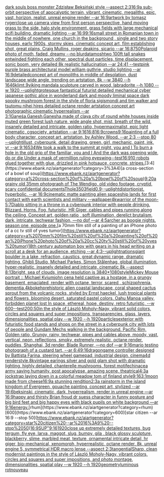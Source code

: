 [dark souls boss monster Zdzisław Beksiński style --aspect 2:3](https://www.ebank.nz/aiartgenerator?category=dark%20souls%20boss%20monster%20Zdzis%C5%82aw%20Beksi%C5%84ski%20style%20--aspect%202%3A3)[16:9](https://www.ebank.nz/aiartgenerator?category=16%3A9)[](https://www.ebank.nz/aiartgenerator?category=)[a sub-orbit perspective of apocalyptic terrain, vibrant, cinematic, megaliths, epic, vast, horizon, realist, unreal engine render --ar 16:9](https://www.ebank.nz/aiartgenerator?category=a%20sub-orbit%20perspective%20of%20apocalyptic%20terrain%2C%20vibrant%2C%20cinematic%2C%20megaliths%2C%20epic%2C%20vast%2C%20horizon%2C%20realist%2C%20unreal%20engine%20render%20--ar%2016%3A9)[artwork by tomasz ryger](https://www.ebank.nz/aiartgenerator?category=artwork%20by%20tomasz%20ryger)[close up camera view from first person perspective, hand moving grass to the side, halo style environment, grass fields with large mechanical scifi building, dramatic lighting --ar 16:9](https://www.ebank.nz/aiartgenerator?category=close%20up%20camera%20view%20from%20first%20person%20perspective%2C%20hand%20moving%20grass%20to%20the%20side%2C%20halo%20style%20environment%2C%20grass%20fields%20with%20large%20mechanical%20scifi%20building%2C%20dramatic%20lighting%20--ar%2016%3A9)[9:16](https://www.ebank.nz/aiartgenerator?category=9%3A16)[small street in Romanian town in the middle of nowhere, one church in the background , single and two story houses, early 1900s, stormy skies, cinematic concept art, film establishing shot, great plains, Craig Mullins, roger deakins, sicario --ar 16:8](https://www.ebank.nz/aiartgenerator?category=small%20street%20in%20Romanian%20town%20in%20the%20middle%20of%20nowhere%2C%20one%20church%20in%20the%20background%20%2C%20single%20and%20two%20story%20houses%2C%20early%201900s%2C%20stormy%20skies%2C%20cinematic%20concept%20art%2C%20film%20establishing%20shot%2C%20great%20plains%2C%20Craig%20Mullins%2C%20roger%20deakins%2C%20sicario%20--ar%2016%3A8)[750](https://www.ebank.nz/aiartgenerator?category=750)[Polaroid photo of moth, faded, dreamy --no blur](https://www.ebank.nz/aiartgenerator?category=Polaroid%20photo%20of%20moth%2C%20faded%2C%20dreamy%20--no%20blur)[datamosh](https://www.ebank.nz/aiartgenerator?category=datamosh)[two 100ft tall snakes entwinded fighting each other, spectral dust particles, time displacement, sonic boom, very detailed 8k realistic hallucination --ar 24:41 --test](https://www.ebank.nz/aiartgenerator?category=two%20100ft%20tall%20snakes%20entwinded%20fighting%20each%20other%2C%20spectral%20dust%20particles%2C%20time%20displacement%2C%20sonic%20boom%2C%20very%20detailed%208k%20realistic%20hallucination%20--ar%2024%3A41%20--test)[pink purple brass architectural model william guthrie, studio lighting --ar 16:9](https://www.ebank.nz/aiartgenerator?category=pink%20purple%20brass%20architectural%20model%20william%20guthrie%2C%20studio%20lighting%20--ar%2016%3A9)[detailed](https://www.ebank.nz/aiartgenerator?category=detailed)[concept art of monoliths in middle of desolation, dust landscape wide angle, trending on artstation, 8k --w 3840 --h 1646](https://www.ebank.nz/aiartgenerator?category=concept%20art%20of%20monoliths%20in%20middle%20of%20desolation%2C%20dust%20landscape%20wide%20angle%2C%20trending%20on%20artstation%2C%208k%20--w%203840%20--h%201646)[klimt](https://www.ebank.nz/aiartgenerator?category=klimt)[.9](https://www.ebank.nz/aiartgenerator?category=.9)[viking mandala sculpture carved in wood, labradorite --h 1080 --w 1920 --uplight](https://www.ebank.nz/aiartgenerator?category=viking%20mandala%20sculpture%20carved%20in%20wood%2C%20labradorite%20--h%201080%20--w%201920%20--uplight)[grotesque fantastical futurist detailed mechanical cyber japanese gothic alice in wonderland dark and moody liminal space dark spooky mushroom forest in the style of floria sigismondi and tim walker and tsutomu nihei hires detailed octane render artstation concept art photographic cinematic hyperrealism --ar 3:1](https://www.ebank.nz/aiartgenerator?category=grotesque%20fantastical%20futurist%20detailed%20mechanical%20cyber%20japanese%20gothic%20alice%20in%20wonderland%20dark%20and%20moody%20liminal%20space%20dark%20spooky%20mushroom%20forest%20in%20the%20style%20of%20floria%20sigismondi%20and%20tim%20walker%20and%20tsutomu%20nihei%20hires%20detailed%20octane%20render%20artstation%20concept%20art%20photographic%20cinematic%20hyperrealism%20--ar%203%3A1)[Gaṇeśa,Ganesh,Ganesha,made of clay](https://www.ebank.nz/aiartgenerator?category=Ga%E1%B9%87e%C5%9Ba%2CGanesh%2CGanesha%2Cmade%20of%20clay)[a city of round white houses inside muted green forest lush nature, wide angle shot, mist, breath of the wild,  insanely detailed and intricate, golden ratio, hypermaximalist, epic light cinematic, cgsociety, artstation --ar 9:16](https://www.ebank.nz/aiartgenerator?category=a%20city%20of%20round%20white%20houses%20inside%20muted%20green%20forest%20lush%20nature%2C%20wide%20angle%20shot%2C%20mist%2C%20breath%20of%20the%20wild%2C%20%20insanely%20detailed%20and%20intricate%2C%20golden%20ratio%2C%20hypermaximalist%2C%20epic%20light%20cinematic%2C%20cgsociety%2C%20artstation%20--ar%209%3A16)[16:8](https://www.ebank.nz/aiartgenerator?category=16%3A8)[16:9](https://www.ebank.nz/aiartgenerator?category=16%3A9)[crowns](https://www.ebank.nz/aiartgenerator?category=crowns)[9:16](https://www.ebank.nz/aiartgenerator?category=9%3A16)[painting of a full body character, concept art, artstation, by Ashley Wood. --ar 2:3 --stop 80 --uplight](https://www.ebank.nz/aiartgenerator?category=painting%20of%20a%20full%20body%20character%2C%20concept%20art%2C%20artstation%2C%20by%20Ashley%20Wood.%20--ar%202%3A3%20--stop%2080%20--uplight)[illust, cyberpunk, detail drawing, green, girl, mechanic, paint, ink, vr --ar 9:16](https://www.ebank.nz/aiartgenerator?category=illust%2C%20cyberpunk%2C%20detail%20drawing%2C%20green%2C%20girl%2C%20mechanic%2C%20paint%2C%20ink%2C%20vr%20--ar%209%3A16)[534](https://www.ebank.nz/aiartgenerator?category=534)[We took a walk to the summit at night, you and I To burn a hole in the old grip of the familiar, you and I And the dark was opening wide, do or die Under a mask of vermillion ruling eyes](https://www.ebank.nz/aiartgenerator?category=We%20took%20a%20walk%20to%20the%20summit%20at%20night%2C%20you%20and%20I%20To%20burn%20a%20hole%20in%20the%20old%20grip%20of%20the%20familiar%2C%20you%20and%20I%20And%20the%20dark%20was%20opening%20wide%2C%20do%20or%20die%20Under%20a%20mask%20of%20vermillion%20ruling%20eyes)[wing](https://www.ebank.nz/aiartgenerator?category=wing)[--test](https://www.ebank.nz/aiartgenerator?category=--test)[16:9](https://www.ebank.nz/aiartgenerator?category=16%3A9)[10 robots glued together with glue, drizzled in pink hotsauce, concrete, stripes.](https://www.ebank.nz/aiartgenerator?category=10%20robots%20glued%20together%20with%20glue%2C%20drizzled%20in%20pink%20hotsauce%2C%20concrete%2C%20stripes.)[3:4](https://www.ebank.nz/aiartgenerator?category=3%3A4)[a cross-section of a bowl of soup](https://www.ebank.nz/aiartgenerator?category=a%20cross-section%20of%20a%20bowl%20of%20soup)[9:20](https://www.ebank.nz/aiartgenerator?category=9%3A20)[a grainy old 35mm photograph of The Wendigo, old video footage, cryptid, scary confidential documents](https://www.ebank.nz/aiartgenerator?category=a%20grainy%20old%2035mm%20photograph%20of%20The%20Wendigo%2C%20old%20video%20footage%2C%20cryptid%2C%20scary%20confidential%20documents)[Thole](https://www.ebank.nz/aiartgenerator?category=Thole)[350](https://www.ebank.nz/aiartgenerator?category=350)[3](https://www.ebank.nz/aiartgenerator?category=3)[field](https://www.ebank.nz/aiartgenerator?category=field)[0.9](https://www.ebank.nz/aiartgenerator?category=0.9)[--uplight](https://www.ebank.nz/aiartgenerator?category=--uplight)[distortionist.  hyperbolic.  --ar 16:9](https://www.ebank.nz/aiartgenerator?category=distortionist.%20%20hyperbolic.%20%20--ar%2016%3A9)[cinematic matte painting alien spaceship lands for first contact with earth scientists and military --wallpaper](https://www.ebank.nz/aiartgenerator?category=cinematic%20matte%20painting%20alien%20spaceship%20lands%20for%20first%20contact%20with%20earth%20scientists%20and%20military%20--wallpaper)[4k](https://www.ebank.nz/aiartgenerator?category=4k)[warrior of the moon](https://www.ebank.nz/aiartgenerator?category=warrior%20of%20the%20moon)[-](https://www.ebank.nz/aiartgenerator?category=-)[5:7](https://www.ebank.nz/aiartgenerator?category=5%3A7)[Diablo sitting in a throne in a cyberpunk interior with people drinking. Blizzard. Horns. Fog, futuristic, HR Giger, cables and pipes running along the ceiling, Concept art, golden ratio , soft illumination, derelict brutalism, dark, intricate, techwear fashion, —no dof —ar 4:5](https://www.ebank.nz/aiartgenerator?category=Diablo%20sitting%20in%20a%20throne%20in%20a%20cyberpunk%20interior%20with%20people%20drinking.%20Blizzard.%20Horns.%20Fog%2C%20futuristic%2C%20HR%20Giger%2C%20cables%20and%20pipes%20running%20along%20the%20ceiling%2C%20Concept%20art%2C%20golden%20ratio%20%2C%20soft%20illumination%2C%20derelict%20brutalism%2C%20dark%2C%20intricate%2C%20techwear%20fashion%2C%20%E2%80%94no%20dof%20%E2%80%94ar%204%3A5)[archer as boogie nights. season one, episode one.](https://www.ebank.nz/aiartgenerator?category=archer%20as%20boogie%20nights.%20season%20one%2C%20episode%20one.)[a 70mm film still of a painting of an iPhone photo of a cc tv still of yves tumor](https://www.ebank.nz/aiartgenerator?category=a%2070mm%20film%20still%20of%20a%20painting%20of%20an%20iPhone%20photo%20of%20a%20cc%20tv%20still%20of%20yves%20tumor)[18th century automaton boy with gears in his head writing on a scroll at a desk for an audience, etching --ar 4:3](https://www.ebank.nz/aiartgenerator?category=18th%20century%20automaton%20boy%20with%20gears%20in%20his%20head%20writing%20on%20a%20scroll%20at%20a%20desk%20for%20an%20audience%2C%20etching%20--ar%204%3A3)[--uplight](https://www.ebank.nz/aiartgenerator?category=--uplight)[nations](https://www.ebank.nz/aiartgenerator?category=nations)[giant boulder in a lake, refraction, caustics, great dynamic range, dramatic lighting, Ghibli Studio, Michael Parkes, Simon Stålenhag, global illumination, hyper-realistic, insanely detailed and intricate, cinematic 8k --aspect 8:13](https://www.ebank.nz/aiartgenerator?category=giant%20boulder%20in%20a%20lake%2C%20refraction%2C%20caustics%2C%20great%20dynamic%20range%2C%20dramatic%20lighting%2C%20Ghibli%20Studio%2C%20Michael%20Parkes%2C%20Simon%20St%C3%A5lenhag%2C%20global%20illumination%2C%20hyper-realistic%2C%20insanely%20detailed%20and%20intricate%2C%20cinematic%208k%20--aspect%208%3A13)[bright, sea of clouds, image resolution is 3840*1080](https://www.ebank.nz/aiartgenerator?category=bright%2C%20sea%20of%20clouds%2C%20image%20resolution%20is%203840%2A1080)[style](https://www.ebank.nz/aiartgenerator?category=style)[Mickey Mouse portrait :: Michael Kvium](https://www.ebank.nz/aiartgenerator?category=Mickey%20Mouse%20portrait%20%3A%3A%20Michael%20Kvium)[john cena held captive as a hostage, in a grungy basement, emaciated, render with octane, terror, scared , schizophrenia, dementia,4k](https://www.ebank.nz/aiartgenerator?category=john%20cena%20held%20captive%20as%20a%20hostage%2C%20in%20a%20grungy%20basement%2C%20emaciated%2C%20render%20with%20octane%2C%20terror%2C%20scared%20%2C%20schizophrenia%2C%20dementia%2C4k)[bokeh](https://www.ebank.nz/aiartgenerator?category=bokeh)[prehistoric alien coastal landscape, coral shaped cactus sprout from the volcanic rocks, styled by Ernst haeckel, lush tropical plants and flowers, blooming desert, saturated pastel colors, Oahu Manoa valley, forbidden planet lost In space, ethereal, hope, destiny, retro futuristic, --w 600](https://www.ebank.nz/aiartgenerator?category=prehistoric%20alien%20coastal%20landscape%2C%20coral%20shaped%20cactus%20sprout%20from%20the%20volcanic%20rocks%2C%20styled%20by%20Ernst%20haeckel%2C%20lush%20tropical%20plants%20and%20flowers%2C%20blooming%20desert%2C%20saturated%20pastel%20colors%2C%20Oahu%20Manoa%20valley%2C%20forbidden%20planet%20lost%20In%20space%2C%20ethereal%2C%20hope%2C%20destiny%2C%20retro%20futuristic%2C%20--w%20600)[--test](https://www.ebank.nz/aiartgenerator?category=--test)[200:50](https://www.ebank.nz/aiartgenerator?category=200%3A50)[in the style of László Moholy-Nagy, vibrant solid colors, circles and squares and super impositions, transparencies, glass, layers,  dimensionalities, spatial play --w 1920 --h 1920](https://www.ebank.nz/aiartgenerator?category=in%20the%20style%20of%20L%C3%A1szl%C3%B3%20Moholy-Nagy%2C%20vibrant%20solid%20colors%2C%20circles%20and%20squares%20and%20super%20impositions%2C%20transparencies%2C%20glass%2C%20layers%2C%20%20dimensionalities%2C%20spatial%20play%20--w%201920%20--h%201920)[particles](https://www.ebank.nz/aiartgenerator?category=particles)[exterior with futuristic food stands and shops on the street in a cyberpunk city with lots of people and Gundam Mechs walking in the background. Pacific Rim, Golden ratio, Grungy, rainy, techwear, pipes and cables above, moody, vast, vertical, neon, reflections, smoky, extremely realistic, octane render, puddles, Shanghai, 3d render, Blade Runner, —no dof —ar 9:16](https://www.ebank.nz/aiartgenerator?category=exterior%20with%20futuristic%20food%20stands%20and%20shops%20on%20the%20street%20in%20a%20cyberpunk%20city%20with%20lots%20of%20people%20and%20Gundam%20Mechs%20walking%20in%20the%20background.%20Pacific%20Rim%2C%20Golden%20ratio%2C%20Grungy%2C%20rainy%2C%20techwear%2C%20pipes%20and%20cables%20above%2C%20moody%2C%20vast%2C%20vertical%2C%20neon%2C%20reflections%2C%20smoky%2C%20extremely%20realistic%2C%20octane%20render%2C%20puddles%2C%20Shanghai%2C%203d%20render%2C%20Blade%20Runner%2C%20%E2%80%94no%20dof%20%E2%80%94ar%209%3A16)[mario testino photograph of a custard tart, --ar 6:4](https://www.ebank.nz/aiartgenerator?category=mario%20testino%20photograph%20of%20a%20custard%20tart%2C%20--ar%206%3A4)[9:16](https://www.ebank.nz/aiartgenerator?category=9%3A16)[dragon](https://www.ebank.nz/aiartgenerator?category=dragon)[game controller designed by Battista Farina, steering wheel gamepad, industrial design, cinema4d render](https://www.ebank.nz/aiartgenerator?category=game%20controller%20designed%20by%20Battista%20Farina%2C%20steering%20wheel%20gamepad%2C%20industrial%20design%2C%20cinema4d%20render)[style,8k](https://www.ebank.nz/aiartgenerator?category=style%2C8k)[vintage earings silver and gold glam shot with dramatic lighting, highly detailed, chanterelle mushrooms, forest motif](https://www.ebank.nz/aiartgenerator?category=vintage%20earings%20silver%20and%20gold%20glam%20shot%20with%20dramatic%20lighting%2C%20highly%20detailed%2C%20chanterelle%20mushrooms%2C%20forest%20motif)[echinacea army saving humanity, post apocalypse, amazing scene, theatrical](https://www.ebank.nz/aiartgenerator?category=echinacea%20army%20saving%20humanity%2C%20post%20apocalypse%2C%20amazing%20scene%2C%20theatrical)[4:3](https://www.ebank.nz/aiartgenerator?category=4%3A3)[a jockstrap laying down in a colorful meadow tom of finland style](https://www.ebank.nz/aiartgenerator?category=a%20jockstrap%20laying%20down%20in%20a%20colorful%20meadow%20tom%20of%20finland%20style)[9:16](https://www.ebank.nz/aiartgenerator?category=9%3A16)[3:1](https://www.ebank.nz/aiartgenerator?category=3%3A1)[moon made from cheese](https://www.ebank.nz/aiartgenerator?category=moon%20made%20from%20cheese)[16:9](https://www.ebank.nz/aiartgenerator?category=16%3A9)[a stunning rendition](https://www.ebank.nz/aiartgenerator?category=a%20stunning%20rendition)[2:3](https://www.ebank.nz/aiartgenerator?category=2%3A3)[a rainstorm in the island kingdom of Evergreen, gouache painting, concept art, stylized --ar 19:6](https://www.ebank.nz/aiartgenerator?category=a%20rainstorm%20in%20the%20island%20kingdom%20of%20Evergreen%2C%20gouache%20painting%2C%20concept%20art%2C%20stylized%20--ar%2019%3A6)[](https://www.ebank.nz/aiartgenerator?category=)[beksinski, cinematic, dark, hyperrealism, render in unreal engine —ar 16:9](https://www.ebank.nz/aiartgenerator?category=beksinski%2C%20cinematic%2C%20dark%2C%20hyperrealism%2C%20render%20in%20unreal%20engine%20%E2%80%94ar%2016%3A9)[happy and thirsty Brian froud dr suess character in funny posture and big bird feet and big happy eyes with black pupils on white background —ar 9:16](https://www.ebank.nz/aiartgenerator?category=happy%20and%20thirsty%20Brian%20froud%20dr%20suess%20character%20in%20funny%20posture%20and%20big%20bird%20feet%20and%20big%20happy%20eyes%20with%20black%20pupils%20on%20white%20background%20%E2%80%94ar%209%3A16)[energy.](https://www.ebank.nz/aiartgenerator?category=energy.)[rhum](https://www.ebank.nz/aiartgenerator?category=rhum)[600](https://www.ebank.nz/aiartgenerator?category=600)[star citizen --ar 16:9 --stop 50](https://www.ebank.nz/aiartgenerator?category=star%20citizen%20--ar%2016%3A9%20--stop%2050)[16:9](https://www.ebank.nz/aiartgenerator?category=16%3A9)[SUP"](https://www.ebank.nz/aiartgenerator?category=SUP%22)[9:16](https://www.ebank.nz/aiartgenerator?category=9%3A16)[1920](https://www.ebank.nz/aiartgenerator?category=1920)[close up extremely detailed textures, bug tergum, fly eye, larva, maggot, slug, bumpy, gila , black glossy sculpture, blackberry, slime, marbled meat, texture, ornamental intricate detail, hr giger, bio-mechanical, xenomorph, hyperrealistic, octane render, 8k, unreal engine 5, symmetrical HDR macro lense --aspect 2:3](https://www.ebank.nz/aiartgenerator?category=close%20up%20extremely%20detailed%20textures%2C%20bug%20tergum%2C%20fly%20eye%2C%20larva%2C%20maggot%2C%20slug%2C%20bumpy%2C%20gila%20%2C%20black%20glossy%20sculpture%2C%20blackberry%2C%20slime%2C%20marbled%20meat%2C%20texture%2C%20ornamental%20intricate%20detail%2C%20hr%20giger%2C%20bio-mechanical%2C%20xenomorph%2C%20hyperrealistic%2C%20octane%20render%2C%208k%2C%20unreal%20engine%205%2C%20symmetrical%20HDR%20macro%20lense%20--aspect%202%3A3)[tangential](https://www.ebank.nz/aiartgenerator?category=tangential)[Sharp, clean modernist paintings in the style of László Moholy-Nagy, vibrant colors,  circles and squares and super impositions, and photo montage, dimensionalities, spatial play --w 1920 --h 1920](https://www.ebank.nz/aiartgenerator?category=Sharp%2C%20clean%20modernist%20paintings%20in%20the%20style%20of%20L%C3%A1szl%C3%B3%20Moholy-Nagy%2C%20vibrant%20colors%2C%20%20circles%20and%20squares%20and%20super%20impositions%2C%20and%20photo%20montage%2C%20dimensionalities%2C%20spatial%20play%20--w%201920%20--h%201920)[geometry](https://www.ebank.nz/aiartgenerator?category=geometry)[luminous rot](https://www.ebank.nz/aiartgenerator?category=luminous%20rot)[nouveau](https://www.ebank.nz/aiartgenerator?category=nouveau)